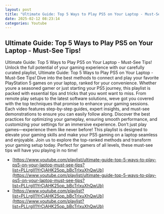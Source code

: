```yaml
---
layout: post
title: "Ultimate Guide: Top 5 Ways to Play PS5 on Your Laptop - Must-See Tips!"
date: 2025-02-12 08:23:14
categories: Youtube
---
```


## Ultimate Guide: Top 5 Ways to Play PS5 on Your Laptop - Must-See Tips!

Ultimate Guide: Top 5 Ways to Play PS5 on Your Laptop - Must-See Tips!
Unlock the full potential of your gaming experience with our carefully curated playlist, Ultimate Guide: Top 5 Ways to Play PS5 on Your Laptop - Must-See Tips! Dive into the best methods to connect and play your favorite PlayStation 5 games on your laptop, ranked for your convenience.
Whether youre a seasoned gamer or just starting your PS5 journey, this playlist is packed with essential tips and tricks that you wont want to miss. From remote play setups to the latest software solutions, weve got you covered with the top techniques that promise to enhance your gaming sessions.
Each video features step-by-step guides, expert insights, and must-see demonstrations to ensure you can easily follow along. Discover the best practices for optimizing your gameplay, ensuring smooth performance, and customizing your settings for an immersive experience.
Don’t just play games—experience them like never before! This playlist is designed to elevate your gaming skills and make your PS5 gaming on a laptop seamless and enjoyable. Join us to explore the top-ranked methods and transform your gaming setup today. Perfect for gamers of all levels, these must-see tips will have you playing in no time!

- [https://www.youtube.com/playlist/ultimate-guide-top-5-ways-to-play-ps5-on-your-laptop-must-see-tips?list=PLLrgII1YrCjAHK25op_bBcTrlxuXhQwUb](https://www.youtube.com/playlist/ultimate-guide-top-5-ways-to-play-ps5-on-your-laptop-must-see-tips?list=PLLrgII1YrCjAHK25op_bBcTrlxuXhQwUb)
- [https://www.youtube.com/playlist?list=PLLrgII1YrCjAHK25op_bBcTrlxuXhQwUb](https://www.youtube.com/playlist?list=PLLrgII1YrCjAHK25op_bBcTrlxuXhQwUb)
